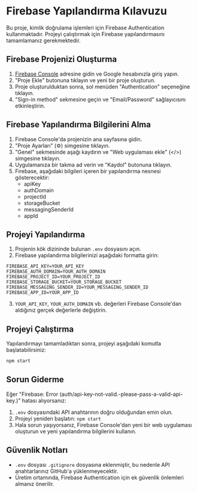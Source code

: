 # Firebase Yapılandırma Kılavuzu

Bu proje, kimlik doğrulama işlemleri için Firebase Authentication kullanmaktadır. Projeyi çalıştırmak için Firebase yapılandırmasını tamamlamanız gerekmektedir.

## Firebase Projenizi Oluşturma

1. [Firebase Console](https://console.firebase.google.com/) adresine gidin ve Google hesabınızla giriş yapın.
2. "Proje Ekle" butonuna tıklayın ve yeni bir proje oluşturun.
3. Proje oluşturulduktan sonra, sol menüden "Authentication" seçeneğine tıklayın.
4. "Sign-in method" sekmesine geçin ve "Email/Password" sağlayıcısını etkinleştirin.

## Firebase Yapılandırma Bilgilerini Alma

1. Firebase Console'da projenizin ana sayfasına gidin.
2. "Proje Ayarları" (⚙️) simgesine tıklayın.
3. "Genel" sekmesinde aşağı kaydırın ve "Web uygulaması ekle" (</>) simgesine tıklayın.
4. Uygulamanıza bir takma ad verin ve "Kaydol" butonuna tıklayın.
5. Firebase, aşağıdaki bilgileri içeren bir yapılandırma nesnesi gösterecektir:
   - apiKey
   - authDomain
   - projectId
   - storageBucket
   - messagingSenderId
   - appId

## Projeyi Yapılandırma

1. Projenin kök dizininde bulunan `.env` dosyasını açın.
2. Firebase yapılandırma bilgilerinizi aşağıdaki formatta girin:

```
FIREBASE_API_KEY=YOUR_API_KEY
FIREBASE_AUTH_DOMAIN=YOUR_AUTH_DOMAIN
FIREBASE_PROJECT_ID=YOUR_PROJECT_ID
FIREBASE_STORAGE_BUCKET=YOUR_STORAGE_BUCKET
FIREBASE_MESSAGING_SENDER_ID=YOUR_MESSAGING_SENDER_ID
FIREBASE_APP_ID=YOUR_APP_ID
```

3. `YOUR_API_KEY`, `YOUR_AUTH_DOMAIN` vb. değerleri Firebase Console'dan aldığınız gerçek değerlerle değiştirin.

## Projeyi Çalıştırma

Yapılandırmayı tamamladıktan sonra, projeyi aşağıdaki komutla başlatabilirsiniz:

```bash
npm start
```

## Sorun Giderme

Eğer "Firebase: Error (auth/api-key-not-valid.-please-pass-a-valid-api-key.)" hatası alıyorsanız:

1. `.env` dosyasındaki API anahtarının doğru olduğundan emin olun.
2. Projeyi yeniden başlatın: `npm start`
3. Hala sorun yaşıyorsanız, Firebase Console'dan yeni bir web uygulaması oluşturun ve yeni yapılandırma bilgilerini kullanın.

## Güvenlik Notları

- `.env` dosyası `.gitignore` dosyasına eklenmiştir, bu nedenle API anahtarlarınız GitHub'a yüklenmeyecektir.
- Üretim ortamında, Firebase Authentication için ek güvenlik önlemleri almanız önerilir.
